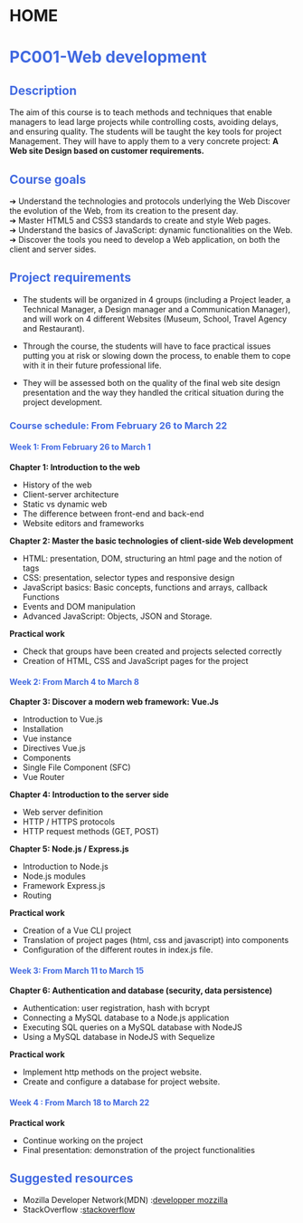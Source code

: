
<!-- <img src="efrei.png" alt="Nom de votre site" width="30" height="30"> -->
# HOME

# <div style="color: Royalblue;"> PC001-Web development </div>


## <div style="color: Royalblue;"> Description </div>

The aim of this course is to teach methods and techniques that enable managers to lead large projects while controlling costs, avoiding delays, and ensuring quality.
The students will be taught the key tools for project Management. They will have to apply them to a very concrete project: **A Web site Design based on customer requirements.**


## <div style="color: Royalblue;"> Course goals </div>

➔  Understand the technologies and protocols underlying the Web
Discover the evolution of the Web, from its creation to the present day.  
➔ Master HTML5 and CSS3 standards to create and style Web pages.  
➔ Understand the basics of JavaScript: dynamic functionalities on the Web.  
➔ Discover the tools you need to develop a Web application, on both the client and server sides. 

## <div style="color: Royalblue;"> Project requirements </div>

- The students will be organized in 4 groups (including a Project leader, a Technical Manager, a Design manager and a Communication Manager), and will work on 4 different Websites (Museum, School, Travel Agency and Restaurant). 

- Through the course, the students will have to face practical issues putting you at risk or slowing down the process, to enable them to cope with it in their future professional life.

- They will be assessed both on the quality of the final web site design presentation and the way they handled the critical situation during the project development.

### <div style="color: Royalblue;">Course schedule: From February 26 to March 22 </div>

#### <div style="color: Royalblue;"> Week 1: From February 26 to March 1 </div>

**Chapter 1: Introduction to the web**

- History of the web
- Client-server architecture
- Static vs dynamic web
- The difference between front-end and back-end 
- Website editors and frameworks

**Chapter 2: Master the basic technologies of client-side Web development**

- HTML: presentation, DOM, structuring an html page and the notion of tags 
- CSS: presentation, selector types and responsive design
- JavaScript basics: Basic concepts, functions and arrays, callback Functions
- Events and DOM manipulation
- Advanced JavaScript: Objects, JSON and Storage. 

**Practical work**

- Check that groups have been created and projects selected correctly
- Creation of HTML, CSS and JavaScript pages for the project

#### <div style="color: Royalblue;"> Week 2: From March 4 to March 8 </div>

**Chapter 3: Discover a modern web framework: Vue.Js**

- Introduction to Vue.js
- Installation
- Vue instance 
- Directives Vue.js 
- Components 
- Single File Component (SFC) 
- Vue Router 

**Chapter 4: Introduction to the server side**

- Web server definition 
- HTTP / HTTPS protocols 
- HTTP request methods (GET, POST) 

**Chapter 5: Node.js / Express.js**

- Introduction to Node.js
- Node.js modules
- Framework Express.js
- Routing

**Practical work** 

- Creation of a Vue CLI project
- Translation of project pages (html, css and javascript) into components
- Configuration of the different routes in index.js file.

#### <div style="color: Royalblue;"> Week 3: From March 11 to March 15 </div> 
     
**Chapter 6: Authentication and database (security, data persistence)**
 
- Authentication: user registration, hash with bcrypt
- Connecting a MySQL database to a Node.js application
- Executing SQL queries on a MySQL database with NodeJS
- Using a MySQL database in NodeJS with Sequelize

**Practical work** 
   
- Implement http methods on the project website.
- Create and configure a database for project website. 

#### <div style="color: Royalblue;"> Week 4 : From March 18 to March 22 </div>


**Practical work**

- Continue working on the project
- Final presentation: demonstration of the project functionalities

## <div style="color: Royalblue;"> Suggested resources </div>

- Mozilla Developer Network(MDN) :[developper mozzilla](https://developer.mozilla.org/en-US/)
- StackOverflow :[stackoverflow](https://stackoverflow.com/) 



